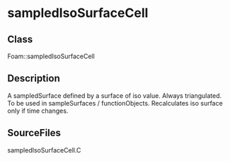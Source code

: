 # sampledIsoSurfaceCell 
## Class
Foam::sampledIsoSurfaceCell

## Description
A sampledSurface defined by a surface of iso value. Always triangulated.
To be used in sampleSurfaces / functionObjects. Recalculates iso surface
only if time changes.

## SourceFiles
sampledIsoSurfaceCell.C


